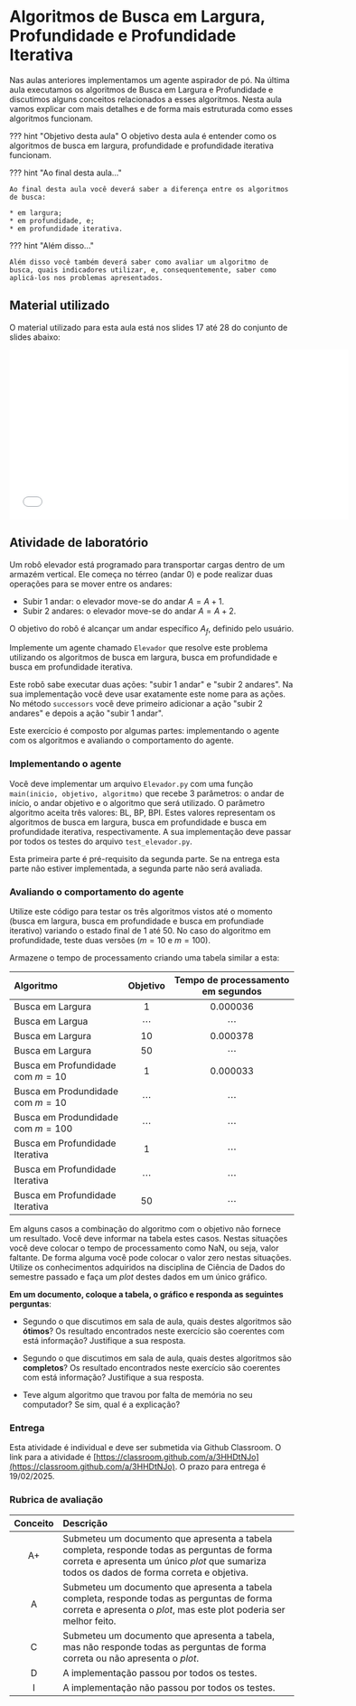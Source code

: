 # Algoritmos de Busca em Largura, Profundidade e Profundidade Iterativa

Nas aulas anteriores implementamos um agente aspirador de pó. Na última aula executamos os algoritmos de Busca em Largura e Profundidade e discutimos alguns conceitos relacionados a esses algoritmos. Nesta aula vamos explicar com mais detalhes e de forma mais estruturada como esses algoritmos funcionam.

??? hint "Objetivo desta aula"
    O objetivo desta aula é entender como os algoritmos de busca em largura, profundidade e profundidade iterativa funcionam.

??? hint "Ao final desta aula..."

    Ao final desta aula você deverá saber a diferença entre os algoritmos de busca: 

    * em largura;
    * em profundidade, e;
    * em profundidade iterativa.

??? hint "Além disso..."

    Além disso você também deverá saber como avaliar um algoritmo de busca, quais indicadores utilizar, e, consequentemente, saber como aplicá-los nos problemas apresentados. 

## Material utilizado

O material utilizado para esta aula está nos slides 17 até 28 do conjunto de slides abaixo: 

<embed src="../../referencias/03_algoritmos_busca/busca_versaoFabricio.pdf" type="application/pdf" width="600" height="300">

## Atividade de laboratório

Um robô elevador está programado para transportar cargas dentro de um armazém vertical. Ele começa no térreo (andar 0) e pode realizar duas operações para se mover entre os andares:

* Subir 1 andar: o elevador move-se do andar $A = A+1$.
* Subir 2 andares: o elevador move-se do andar $A = A+2$.

O objetivo do robô é alcançar um andar específico $A_{f}$, definido pelo usuário.

Implemente um agente chamado `Elevador` que resolve este problema utilizando os algoritmos de busca em largura, busca em profundidade e busca em profundidade iterativa.

Este robô sabe executar duas ações: "subir 1 andar" e "subir 2 andares". Na sua implementação você deve usar exatamente este nome para as ações. No método `successors` você deve primeiro adicionar a ação "subir 2 andares" e depois a ação "subir 1 andar".

Este exercício é composto por algumas partes: implementando o agente com os algoritmos e avaliando o comportamento do agente. 

### Implementando o agente

Você deve implementar um arquivo `Elevador.py` com uma função `main(inicio, objetivo, algoritmo)` que recebe 3 parâmetros: o andar de início, o andar objetivo e o algoritmo que será utilizado. O parâmetro algoritmo aceita três valores: BL, BP, BPI. Estes valores representam os algoritmos de busca em largura, busca em profundidade e busca em profundidade iterativa, respectivamente. A sua implementação deve passar por todos os testes do arquivo `test_elevador.py`. 

Esta primeira parte é pré-requisito da segunda parte. Se na entrega esta parte não estiver implementada, a segunda parte não será avaliada.

### Avaliando o comportamento do agente

Utilize este código para testar os três algoritmos vistos até o momento (busca em largura, busca em profundidade e busca em profundiade iterativo) variando o estado final de $1$ até $50$. No caso do algoritmo em profundidade, teste duas versões ($m = 10$ e $m = 100$).

Armazene o tempo de processamento criando uma tabela similar a esta: 

| Algoritmo | Objetivo | Tempo de processamento em segundos |
|:----------|:--------:|:----------------------:|
| Busca em Largura | 1 | 0.000036 |
| Busca em Largua | $\cdots$ | $\cdots$ |
| Busca em Largura| 10 | 0.000378 |
| Busca em Largura | 50 | $\cdots$ | 
| Busca em Profundidade com $m= 10$ | 1 | 0.000033 |
| Busca em Produndidade com $m= 10$ | $\cdots$ | $\cdots$ |
| Busca em Produndidade com $m= 100$ | $\cdots$ | $\cdots$ |
| Busca em Profundidade Iterativa |  1 | $\cdots$ |
| Busca em Profundidade Iterativa |  $\cdots$ | $\cdots$ |
| Busca em Profundidade Iterativa |  50 | $\cdots$ |

Em alguns casos a combinação do algoritmo com o objetivo não fornece um resultado. Você deve informar na tabela estes casos. Nestas situações você deve colocar o tempo de processamento como NaN, ou seja, valor faltante. De forma alguma você pode colocar o valor zero nestas situações. Utilize os conhecimentos adquiridos na disciplina de Ciência de Dados do semestre passado e faça um *plot* destes dados em um único gráfico. 

**Em um documento, coloque a tabela, o gráfico e responda as seguintes perguntas**: 

* Segundo o que discutimos em sala de aula, quais destes algoritmos são **ótimos**? Os resultado encontrados neste exercício são coerentes com está informação? Justifique a sua resposta.

* Segundo o que discutimos em sala de aula, quais destes algoritmos são **completos**? Os resultado encontrados neste exercício são coerentes com está informação? Justifique a sua resposta.

* Teve algum algoritmo que travou por falta de memória no seu computador? Se sim, qual é a explicação?

### Entrega 

Esta atividade é individual e deve ser submetida via Github Classroom. O link para a atividade é [https://classroom.github.com/a/3HHDtNJo](https://classroom.github.com/a/3HHDtNJo). O prazo para entrega é 19/02/2025. 

### Rubrica de avaliação

| Conceito | Descrição |
|:--------:|:----------|
| A+       | Submeteu um documento que apresenta a tabela completa, responde todas as perguntas de forma correta e apresenta um único *plot* que sumariza todos os dados de forma correta e objetiva.|
| A        | Submeteu um documento que apresenta a tabela completa, responde todas as perguntas de forma correta e apresenta o *plot*, mas este plot poderia ser melhor feito.| 
| C        | Submeteu um documento que apresenta a tabela, mas não responde todas as perguntas de forma correta ou não apresenta o *plot*.|
| D        | A implementação passou por todos os testes.|
| I        | A implementação não passou por todos os testes.|   


<!--
## Comentários sobre os trabalhos entregues :new:

Pessoal, 

Seguem dois exemplos de plots bem formados e completos: 

<img src="figuras/esdras_convencional.png" width="800" height="600">

<img src="figuras/esdras_log.png" width="800" height="600">

Estes dois *plots* sumarizam muito os experimentos feitos. Principalmente o *plot* com escala logaritmica. Nele é possível perceber a diferença de tempo de processamento e também quando os algoritmos param de responder. 

--> 